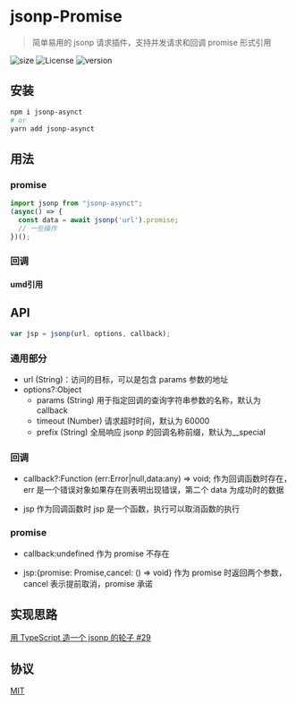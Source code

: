 # jsonp-Promise

> 简单易用的 jsonp 请求插件，支持并发请求和回调 promise 形式引用

![size](https://img.shields.io/badge/size-1.33kb-brightgreen) ![License](https://img.shields.io/badge/License-MIT-brightgreen) ![version](https://img.shields.io/badge/version-v1.0.0-brightgreen)

## 安装

```sh
npm i jsonp-asynct
# or
yarn add jsonp-asynct
```

## 用法
### promise
``` js
import jsonp from "jsonp-asynct";
(async() => {
  const data = await jsonp('url').promise;
  // 一些操作
})();
```


### 回调
#### umd引用


## API

```js
var jsp = jsonp(url, options, callback);
```

### 通用部分

- url (String)：访问的目标，可以是包含 params 参数的地址
- options?:Object
  - params (String) 用于指定回调的查询字符串参数的名称，默认为 callback
  - timeout (Number) 请求超时时间，默认为 60000
  - prefix (String) 全局响应 jsonp 的回调名称前缀，默认为\_\_special

### 回调

- callback?:Function
  (err:Error|null,data:any) => void;
  作为回调函数时存在，err 是一个错误对象如果存在则表明出现错误，第二个 data 为成功时的数据

- jsp
  作为回调函数时 jsp 是一个函数，执行可以取消函数的执行

### promise

- callback:undefined
  作为 promise 不存在

- jsp:{promise: Promise,cancel: () => void}
  作为 promise 时返回两个参数，cancel 表示提前取消，promise 承诺

## 实现思路

[用 TypeScript 造一个 jsonp 的轮子 #29](https://github.com/bosens-China/blog/issues/29)

## 协议

[MIT](/LICENSE)
